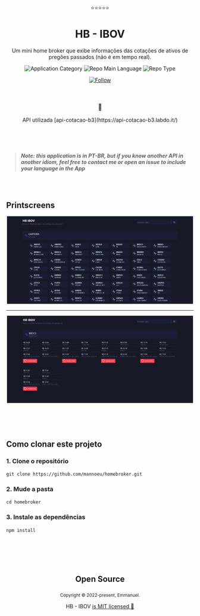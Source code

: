 <p align="center">⭐⭐⭐⭐⭐</p>
<h1 align="center">HB - IBOV</h1>
<p align="center">Um mini home broker que exibe informações das cotações de ativos de pregões passados (não é em tempo real).</p>

<p align="center">
  <img  src="https://img.shields.io/badge/development-hybrid-purple" alt="Application Category" />
  <img  src="https://img.shields.io/badge/language-vuejs-green" alt="Repo Main Language" />
  <img  src="https://img.shields.io/badge/type-project-success" alt="Repo Type" />
</p>

<p align="center">
  <a href="https://www.linkedin.com/in/emmanuel-messias/" target="_blank">
    <img src="https://img.shields.io/twitter/url?label=Connect%20%40Emmanuel&logo=linkedin&url=https%3A%2F%2Fwww.twitter.com%2Flakscastro%2F" alt="Follow" />
  </a>
</p>

<br>
<h3 align="center">💜</h3>
<p align="center">API utilizada [api-cotacao-b3](https://api-cotacao-b3.labdo.it/)</p>
<br>

<br>
<br>

> _**Note: this application is in PT-BR, but if you know another API in another idiom, feel free to contact me or open an issue to include your language in the App**_

<br>
<br>

## Printscreens

<p align="center">
<img src="/src/assets/home_page.jfif" width="500">
</p>

---

<p align="center">
<img src="/src/assets/item_page.jfif" width="500">
</p>

<br>
<br>
<br>

## Como clonar este projeto

### 1. Clone o repositório

```
git clone https://github.com/mannoeu/homebroker.git
```

### 2. Mude a pasta

```
cd homebroker
```

### 3. Instale as dependências

```
npm install
```

<br>
<br>
<br>
<br>

<h2 align="center">
  Open Source
</h2>
<p align="center">
  <sub>Copyright © 2022-present, Emmanuel.</sub>
</p>
<p align="center">HB - IBOV <a href="https://github.com/mannoeu/homebroker/blob/master/LICENSE.md">is MIT licensed 💖</a></p>
